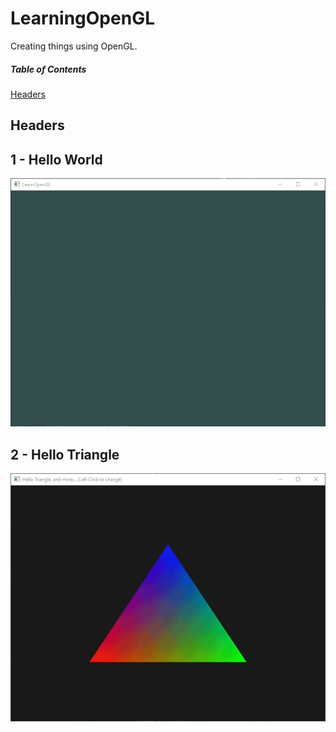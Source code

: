 # LearningOpenGL
Creating things using OpenGL.

##### Table of Contents  
[Headers](#headers)    
<a name="headers"/>
## Headers

## 1 - Hello World
![alt text](Images/1-HelloWindow.png "Hello Window")

## 2 - Hello Triangle
![alt text](Images/2-HelloTriangle.gif "Hello Triangle, and more...")
